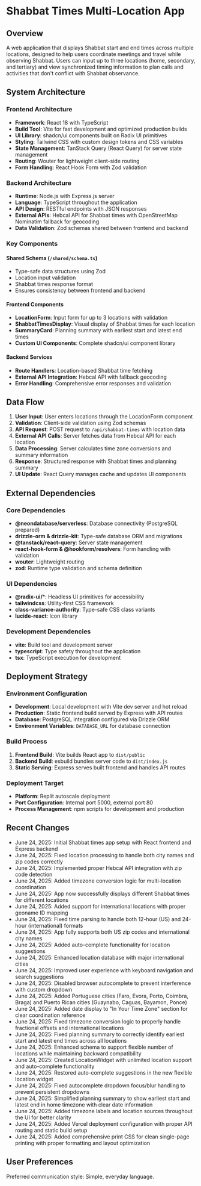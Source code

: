 # Shabbat Times Multi-Location App

## Overview

A web application that displays Shabbat start and end times across multiple locations, designed to help users coordinate meetings and travel while observing Shabbat. Users can input up to three locations (home, secondary, and tertiary) and view synchronized timing information to plan calls and activities that don't conflict with Shabbat observance.

## System Architecture

### Frontend Architecture
- **Framework**: React 18 with TypeScript
- **Build Tool**: Vite for fast development and optimized production builds
- **UI Library**: shadcn/ui components built on Radix UI primitives
- **Styling**: Tailwind CSS with custom design tokens and CSS variables
- **State Management**: TanStack Query (React Query) for server state management
- **Routing**: Wouter for lightweight client-side routing
- **Form Handling**: React Hook Form with Zod validation

### Backend Architecture
- **Runtime**: Node.js with Express.js server
- **Language**: TypeScript throughout the application
- **API Design**: RESTful endpoints with JSON responses
- **External APIs**: Hebcal API for Shabbat times with OpenStreetMap Nominatim fallback for geocoding
- **Data Validation**: Zod schemas shared between frontend and backend

### Key Components

#### Shared Schema (`/shared/schema.ts`)
- Type-safe data structures using Zod
- Location input validation
- Shabbat times response format
- Ensures consistency between frontend and backend

#### Frontend Components
- **LocationForm**: Input form for up to 3 locations with validation
- **ShabbatTimesDisplay**: Visual display of Shabbat times for each location
- **SummaryCard**: Planning summary with earliest start and latest end times
- **Custom UI Components**: Complete shadcn/ui component library

#### Backend Services
- **Route Handlers**: Location-based Shabbat time fetching
- **External API Integration**: Hebcal API with fallback geocoding
- **Error Handling**: Comprehensive error responses and validation

## Data Flow

1. **User Input**: User enters locations through the LocationForm component
2. **Validation**: Client-side validation using Zod schemas
3. **API Request**: POST request to `/api/shabbat-times` with location data
4. **External API Calls**: Server fetches data from Hebcal API for each location
5. **Data Processing**: Server calculates time zone conversions and summary information
6. **Response**: Structured response with Shabbat times and planning summary
7. **UI Update**: React Query manages cache and updates UI components

## External Dependencies

### Core Dependencies
- **@neondatabase/serverless**: Database connectivity (PostgreSQL prepared)
- **drizzle-orm & drizzle-kit**: Type-safe database ORM and migrations
- **@tanstack/react-query**: Server state management
- **react-hook-form & @hookform/resolvers**: Form handling with validation
- **wouter**: Lightweight routing
- **zod**: Runtime type validation and schema definition

### UI Dependencies
- **@radix-ui/***: Headless UI primitives for accessibility
- **tailwindcss**: Utility-first CSS framework
- **class-variance-authority**: Type-safe CSS class variants
- **lucide-react**: Icon library

### Development Dependencies
- **vite**: Build tool and development server
- **typescript**: Type safety throughout the application
- **tsx**: TypeScript execution for development

## Deployment Strategy

### Environment Configuration
- **Development**: Local development with Vite dev server and hot reload
- **Production**: Static frontend build served by Express with API routes
- **Database**: PostgreSQL integration configured via Drizzle ORM
- **Environment Variables**: `DATABASE_URL` for database connection

### Build Process
1. **Frontend Build**: Vite builds React app to `dist/public`
2. **Backend Build**: esbuild bundles server code to `dist/index.js`
3. **Static Serving**: Express serves built frontend and handles API routes

### Deployment Target
- **Platform**: Replit autoscale deployment
- **Port Configuration**: Internal port 5000, external port 80
- **Process Management**: npm scripts for development and production

## Recent Changes

- June 24, 2025: Initial Shabbat times app setup with React frontend and Express backend
- June 24, 2025: Fixed location processing to handle both city names and zip codes correctly
- June 24, 2025: Implemented proper Hebcal API integration with zip code detection
- June 24, 2025: Added timezone conversion logic for multi-location coordination
- June 24, 2025: App now successfully displays different Shabbat times for different locations
- June 24, 2025: Added support for international locations with proper geoname ID mapping
- June 24, 2025: Fixed time parsing to handle both 12-hour (US) and 24-hour (international) formats
- June 24, 2025: App fully supports both US zip codes and international city names
- June 24, 2025: Added auto-complete functionality for location suggestions
- June 24, 2025: Enhanced location database with major international cities
- June 24, 2025: Improved user experience with keyboard navigation and search suggestions
- June 24, 2025: Disabled browser autocomplete to prevent interference with custom dropdown
- June 24, 2025: Added Portuguese cities (Faro, Evora, Porto, Coimbra, Braga) and Puerto Rican cities (Guaynabo, Caguas, Bayamon, Ponce)
- June 24, 2025: Added date display to "In Your Time Zone" section for clear coordination reference
- June 24, 2025: Fixed timezone conversion logic to properly handle fractional offsets and international locations
- June 24, 2025: Fixed planning summary to correctly identify earliest start and latest end times across all locations
- June 24, 2025: Enhanced schema to support flexible number of locations while maintaining backward compatibility
- June 24, 2025: Created LocationWidget with unlimited location support and auto-complete functionality
- June 24, 2025: Restored auto-complete suggestions in the new flexible location widget
- June 24, 2025: Fixed autocomplete dropdown focus/blur handling to prevent persistent dropdowns
- June 24, 2025: Simplified planning summary to show earliest start and latest end in home timezone with clear date information
- June 24, 2025: Added timezone labels and location sources throughout the UI for better clarity
- June 24, 2025: Added Vercel deployment configuration with proper API routing and static build setup
- June 24, 2025: Added comprehensive print CSS for clean single-page printing with proper formatting and layout optimization

## User Preferences

Preferred communication style: Simple, everyday language.